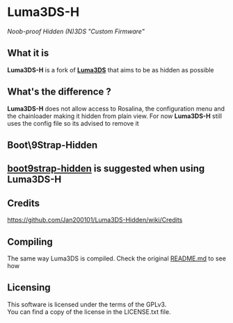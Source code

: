 # Luma3DS-H
*Noob-proof Hidden (N)3DS "Custom Firmware"*

## What it is

**Luma3DS-H** is a fork of [**Luma3DS**](https://github.com/AuroraWright/Luma3DS) that aims to be as hidden as possible


## What\'s the difference ?

**Luma3DS-H** does not allow access to Rosalina, the configuration menu and the chainloader making it hidden from plain view.
For now **Luma3DS-H** still uses the config file so its advised to remove it

## Boot\9Strap\-Hidden

[**boot9strap-hidden**](https://github.com/T3CHNOLOG1C/boot9strap-hidde) is suggested when using **Luma3DS-H**
---

## Credits

https://github.com/Jan200101/Luma3DS-Hidden/wiki/Credits

## Compiling

The same way Luma3DS is compiled.
Check the original [README.md](https://github.com/AuroraWright/Luma3DS/blob/master/README.md) to see how

## Licensing

This software is licensed under the terms of the GPLv3.  
You can find a copy of the license in the LICENSE.txt file.
